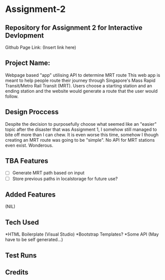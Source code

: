 # Assignment-2
## Repository for Assignment 2 for Interactive Devlopment
Github Page Link: (Insert link here)
## Project Name: 
Webpage based "app" utilising API to determine MRT route
This web app is meant to help people route their journey through Singapore's Mass Rapid Transit/Metro Rail Transit (MRT). Users choose a starting station and an ending station and the website would generate a route that the user would follow.

## Design Proccess
Despite the decision to purposefully choose what seemed like an "easier" topic after the disaster that was Assignment 1, I somehow still managed to bite off more than I can chew. It is even worse this time, somehow I though creating an MRT route was going to be "simple". No API for MRT stations even exist. Wonderous.

## TBA Features
- [ ] Generate MRT path based on input
- [ ] Store previous paths in localstorage for future use?

## Added Features
(NIL)

## Tech Used
*HTML Boilerplate (Visual Studio)
*Bootstrap Templates?
*Some API (May have to be self generated...)

## Test Runs

## Credits
